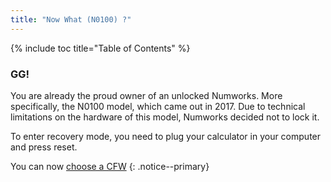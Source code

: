 ```yaml
---
title: "Now What (N0100) ?"
---
```


{% include toc title="Table of Contents" %}

### GG!

You are already the proud owner of an unlocked Numworks. More specifically, the N0100 model, which came out in 2017.
Due to technical limitations on the hardware of this model, Numworks decided not to lock it.

To enter recovery mode, you need to plug your calculator in your computer and press reset.

You can now [choose a CFW](choose-a-cfw)
{: .notice--primary}
